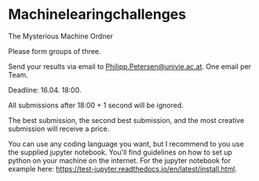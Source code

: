 # Machinelearingchallenges
The Mysterious Machine Ordner


Please form groups of three.

Send your results via email to Philipp.Petersen@univie.ac.at. One email per Team.

Deadline: 16.04. 18:00.

All submissions after 18:00 + 1 second will be ignored.

The best submission, the second best submission, and the most creative submission will receive a price.

You can use any coding language you want, but I recommend to you use the supplied jupyter notebook. 
You'll find guidelines on how to set up python on your machine on the internet. For the jupyter notebook for example here: https://test-jupyter.readthedocs.io/en/latest/install.html.
